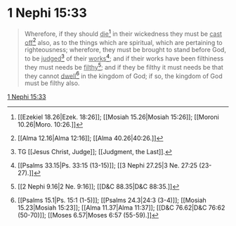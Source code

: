 # 1 Nephi 15:33

> Wherefore, if they should <u>die</u>[^a] in their wickedness they must be <u>cast off</u>[^b] also, as to the things which are spiritual, which are pertaining to righteousness; wherefore, they must be brought to stand before God, to be <u>judged</u>[^c] of their <u>works</u>[^d]; and if their works have been filthiness they must needs be <u>filthy</u>[^e]; and if they be filthy it must needs be that they cannot <u>dwell</u>[^f] in the kingdom of God; if so, the kingdom of God must be filthy also.

[1 Nephi 15:33](https://www.churchofjesuschrist.org/study/scriptures/bofm/1-ne/15?lang=eng&id=p33#p33)


[^a]: [[Ezekiel 18.26|Ezek. 18:26]]; [[Mosiah 15.26|Mosiah 15:26]]; [[Moroni 10.26|Moro. 10:26.]]
[^b]: [[Alma 12.16|Alma 12:16]]; [[Alma 40.26|40:26.]]
[^c]: TG [[Jesus Christ, Judge]]; [[Judgment, the Last]].
[^d]: [[Psalms 33.15|Ps. 33:15 (13-15)]]; [[3 Nephi 27.25|3 Ne. 27:25 (23-27).]]
[^e]: [[2 Nephi 9.16|2 Ne. 9:16]]; [[D&C 88.35|D&C 88:35.]]
[^f]: [[Psalms 15.1|Ps. 15:1 (1-5)]]; [[Psalms 24.3|24:3 (3-4)]]; [[Mosiah 15.23|Mosiah 15:23]]; [[Alma 11.37|Alma 11:37]]; [[D&C 76.62|D&C 76:62 (50-70)]]; [[Moses 6.57|Moses 6:57 (55-59).]]

